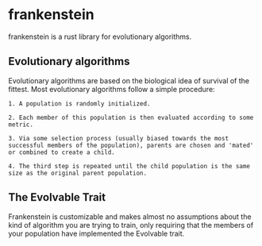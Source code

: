 # frankenstein
frankenstein is a rust library for evolutionary algorithms.

## Evolutionary algorithms 
Evolutionary algorithms are based on the biological idea of survival of the fittest. Most evolutionary algorithms follow a simple procedure: 

    1. A population is randomly initialized. 
    
    2. Each member of this population is then evaluated according to some metric. 
    
    3. Via some selection process (usually biased towards the most successful members of the population), parents are chosen and 'mated' or combined to create a child.
    
    4. The third step is repeated until the child population is the same size as the original parent population.
    
## The Evolvable Trait
Frankenstein is customizable and makes almost no assumptions about the kind of algorithm you are trying to train, only requiring that the members of your population have implemented the Evolvable trait.  
